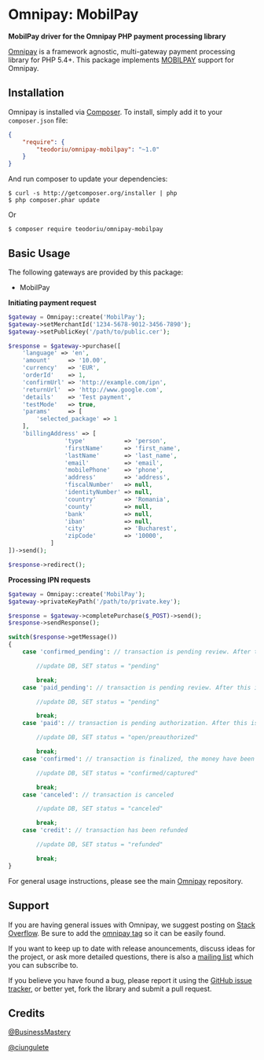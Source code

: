 # Omnipay: MobilPay

**MobilPay driver for the Omnipay PHP payment processing library**

[Omnipay](https://github.com/omnipay/omnipay) is a framework agnostic, multi-gateway payment
processing library for PHP 5.4+. This package implements [MOBILPAY](http://www.mobilpay.ro) support for Omnipay.

## Installation

Omnipay is installed via [Composer](http://getcomposer.org/). To install, simply add it
to your `composer.json` file:

```json
{
    "require": {
        "teodoriu/omnipay-mobilpay": "~1.0"
    }
}
```

And run composer to update your dependencies:

    $ curl -s http://getcomposer.org/installer | php
    $ php composer.phar update

Or

    $ composer require teodoriu/omnipay-mobilpay

## Basic Usage

The following gateways are provided by this package:

* MobilPay

**Initiating payment request**

```php
$gateway = Omnipay::create('MobilPay');
$gateway->setMerchantId('1234-5678-9012-3456-7890');
$gateway->setPublicKey('/path/to/public.cer');

$response = $gateway->purchase([
    'language' => 'en',
    'amount'     => '10.00',
    'currency'   => 'EUR',
    'orderId'    => 1,
    'confirmUrl' => 'http://example.com/ipn',
    'returnUrl'  => 'http://www.google.com',
    'details'    => 'Test payment',
    'testMode'   => true,
    'params'     => [
        'selected_package' => 1
    ],
    'billingAddress' => [
                'type'           => 'person',
                'firstName'      => 'first_name',
                'lastName'       => 'last_name',
                'email'          => 'email',
                'mobilePhone'    => 'phone',
                'address'        => 'address',
                'fiscalNumber'   => null,
                'identityNumber' => null,
                'country'        => 'Romania',
                'county'         => null,
                'bank'           => null,
                'iban'           => null,
                'city'           => 'Bucharest',
                'zipCode'        => '10000',
            ]
])->send();

$response->redirect();
```

**Processing IPN requests**

```php
$gateway = Omnipay::create('MobilPay');
$gateway->privateKeyPath('/path/to/private.key');

$response = $gateway->completePurchase($_POST)->send();
$response->sendResponse();

switch($response->getMessage())
{
    case 'confirmed_pending': // transaction is pending review. After this is done, a new IPN request will be sent with either confirmation or cancellation

        //update DB, SET status = "pending"

        break;
    case 'paid_pending': // transaction is pending review. After this is done, a new IPN request will be sent with either confirmation or cancellation

        //update DB, SET status = "pending"

        break;
    case 'paid': // transaction is pending authorization. After this is done, a new IPN request will be sent with either confirmation or cancellation

        //update DB, SET status = "open/preauthorized"

        break;
    case 'confirmed': // transaction is finalized, the money have been captured from the customer's account

        //update DB, SET status = "confirmed/captured"

        break;
    case 'canceled': // transaction is canceled

        //update DB, SET status = "canceled"

        break;
    case 'credit': // transaction has been refunded

        //update DB, SET status = "refunded"

        break;
}

```

For general usage instructions, please see the main [Omnipay](https://github.com/omnipay/omnipay)
repository.

## Support

If you are having general issues with Omnipay, we suggest posting on
[Stack Overflow](http://stackoverflow.com/). Be sure to add the
[omnipay tag](http://stackoverflow.com/questions/tagged/omnipay) so it can be easily found.

If you want to keep up to date with release anouncements, discuss ideas for the project,
or ask more detailed questions, there is also a [mailing list](https://groups.google.com/forum/#!forum/omnipay) which
you can subscribe to.

If you believe you have found a bug, please report it using the [GitHub issue tracker](https://github.com/teodoriu/omnipay-mobilpay/issues),
or better yet, fork the library and submit a pull request.

## Credits

[@BusinessMastery](https://github.com/BusinessMastery/omnipay-mobilpay)

[@ciungulete](https://github.com/ciungulete/omnipay-mobilpay)